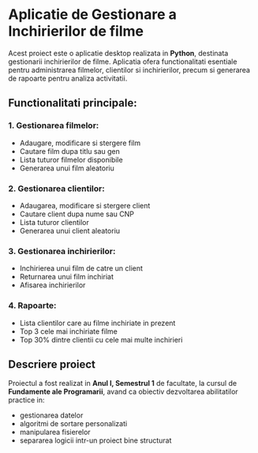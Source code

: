# Aplicatie de Gestionare a Inchirierilor de filme


  Acest proiect este o aplicatie desktop realizata in **Python**, destinata gestionarii inchirierilor de filme. Aplicatia ofera functionalitati esentiale pentru administrarea filmelor, clientilor si inchirierilor, precum si generarea de rapoarte pentru analiza activitatii.




## Functionalitati principale:

### 1. Gestionarea filmelor:
-  Adaugare, modificare si stergere film
-  Cautare film dupa titlu sau gen
-  Lista tuturor filmelor disponibile
-  Generarea unui film aleatoriu
      
### 2. Gestionarea clientilor:
-  Adaugarea, modificare si stergere client
-  Cautare client dupa nume sau CNP
-  Lista tuturor clientilor
-  Generarea unui client aleatoriu

### 3. Gestionarea inchirierilor:
-  Inchirierea unui film de catre un client
-  Returnarea unui film inchiriat
-  Afisarea inchirierilor

### 4. Rapoarte:
-  Lista clientilor care au filme inchiriate in prezent
-  Top 3 cele mai inchiriate filme
-  Top 30% dintre clientii cu cele mai multe inchirieri


## Descriere proiect

  Proiectul a fost realizat in **Anul I, Semestrul 1** de facultate, la cursul de **Fundamente ale Programarii**, avand ca obiectiv dezvoltarea abilitatilor practice in: 
-  gestionarea datelor
-  algoritmi de sortare personalizati
-  manipularea fisierelor
-  separarea logicii intr-un proiect bine structurat
